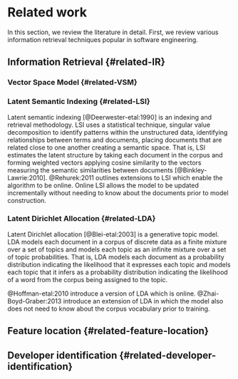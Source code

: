 # Related work

In this section, we review the literature in detail.
First, we review various information retrieval techniques popular in
software engineering.

## Information Retrieval {#related-IR}

### Vector Space Model {#related-VSM}

### Latent Semantic Indexing {#related-LSI}

Latent semantic indexing [@Deerwester-etal:1990] is an indexing and retrieval
methodology. LSI uses a statistical technique, singular value decomposition to
identify patterns within the unstructured data, identifying relationships
between terms and documents, placing documents that are related close to one
another creating a semantic space. That is, LSI estimates the latent structure
by taking each document in the corpus and forming weighted vectors applying
cosine similarity to the vectors measuring the semantic similarities between
documents [@Binkley-Lawrie:2010]. @Rehurek:2011 outlines extensions to LSI
which enable the algorithm to be online. Online LSI allows the model to be
updated incrementally without needing to know about the documents prior to
model construction. 


### Latent Dirichlet Allocation {#related-LDA}

Latent Dirichlet allocation [@Blei-etal:2003] is a generative topic model. LDA
models each document in a corpus of discrete data as a finite mixture over a
set of topics and models each topic as an infinite mixture over a set of topic
probabilities.  That is, LDA models each document as a probability distribution
indicating the likelihood that it expresses each topic and models each topic
that it infers as a probability distribution indicating the likelihood of a
word from the corpus being assigned to the topic.

@Hoffman-etal:2010 introduce a version of LDA which is online.
@Zhai-Boyd-Graber:2013 introduce an extension of LDA in which the model also
does not need to know about the corpus vocabulary prior to training.

## Feature location {#related-feature-location}

## Developer identification {#related-developer-identification}


